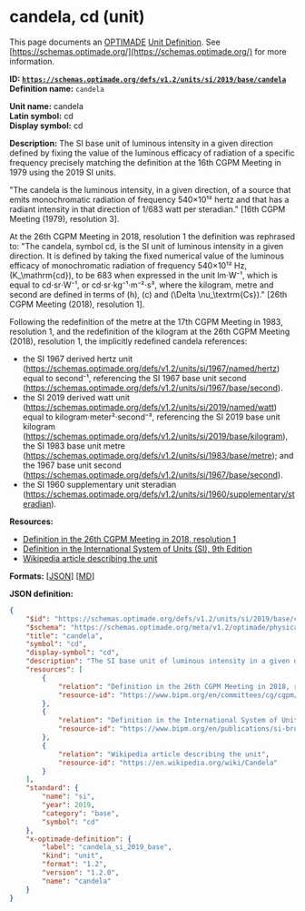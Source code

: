 # candela, cd (unit)

This page documents an [OPTIMADE](https://www.optimade.org/) [Unit Definition](https://schemas.optimade.org/#definitions). See [https://schemas.optimade.org/](https://schemas.optimade.org/) for more information.

**ID: [`https://schemas.optimade.org/defs/v1.2/units/si/2019/base/candela`](https://schemas.optimade.org/defs/v1.2/units/si/2019/base/candela.md)**  
**Definition name:** `candela`

**Unit name:** candela  
**Latin symbol:** cd  
**Display symbol:** cd  
  
**Description:** The SI base unit of luminous intensity in a given direction defined by fixing the value of the luminous efficacy of radiation of a specific frequency precisely matching the definition at the 16th CGPM Meeting in 1979 using the 2019 SI units.

"The candela is the luminous intensity, in a given direction, of a source that emits monochromatic radiation of frequency 540×10¹² hertz and that has a radiant intensity in that direction of 1/683 watt per steradian." [16th CGPM Meeting (1979), resolution 3].

At the 26th CGPM Meeting in 2018, resolution 1 the definition was rephrased to: "The candela, symbol cd, is the SI unit of luminous intensity in a given direction. It is defined by taking the fixed numerical value of the luminous efficacy of monochromatic radiation of frequency 540×10¹² Hz, \(K_\mathrm{cd}\), to be 683 when expressed in the unit lm⋅W⁻¹, which is equal to cd⋅sr⋅W⁻¹, or cd⋅sr⋅kg⁻¹⋅m⁻²⋅s³, where the kilogram, metre and second are defined in terms of \(h\), \(c\) and \(\Delta \nu_\textrm{Cs}\)." [26th CGPM Meeting (2018), resolution 1].

Following the redefinition of the metre at the 17th CGPM Meeting in 1983, resolution 1, and the redefinition of the kilogram at the 26th CGPM Meeting (2018), resolution 1, the implicitly redefined candela references:

- the SI 1967 derived hertz unit (https://schemas.optimade.org/defs/v1.2/units/si/1967/named/hertz) equal to second⁻¹, referencing the SI 1967 base unit second (https://schemas.optimade.org/defs/v1.2/units/si/1967/base/second).
- the SI 2019 derived watt unit (https://schemas.optimade.org/defs/v1.2/units/si/2019/named/watt) equal to kilogram·meter²·second⁻³, referencing the SI 2019 base unit kilogram (https://schemas.optimade.org/defs/v1.2/units/si/2019/base/kilogram), the SI 1983 base unit metre (https://schemas.optimade.org/defs/v1.2/units/si/1983/base/metre); and the 1967 base unit second (https://schemas.optimade.org/defs/v1.2/units/si/1967/base/second).
- the SI 1960 supplementary unit steradian (https://schemas.optimade.org/defs/v1.2/units/si/1960/supplementary/steradian).

**Resources:**

- [Definition in the 26th CGPM Meeting in 2018, resolution 1](https://www.bipm.org/en/committees/cg/cgpm/26-2018/resolution-1)
- [Definition in the International System of Units (SI), 9th Edition](https://www.bipm.org/en/publications/si-brochure)
- [Wikipedia article describing the unit](https://en.wikipedia.org/wiki/Candela)


**Formats:** [[JSON](candela.json)] [[MD](candela.md)]

**JSON definition:**

``` json
{
    "$id": "https://schemas.optimade.org/defs/v1.2/units/si/2019/base/candela",
    "$schema": "https://schemas.optimade.org/meta/v1.2/optimade/physical_unit_definition.json",
    "title": "candela",
    "symbol": "cd",
    "display-symbol": "cd",
    "description": "The SI base unit of luminous intensity in a given direction defined by fixing the value of the luminous efficacy of radiation of a specific frequency precisely matching the definition at the 16th CGPM Meeting in 1979 using the 2019 SI units.\n\n\"The candela is the luminous intensity, in a given direction, of a source that emits monochromatic radiation of frequency 540\u00d710\u00b9\u00b2 hertz and that has a radiant intensity in that direction of 1/683 watt per steradian.\" [16th CGPM Meeting (1979), resolution 3].\n\nAt the 26th CGPM Meeting in 2018, resolution 1 the definition was rephrased to: \"The candela, symbol cd, is the SI unit of luminous intensity in a given direction. It is defined by taking the fixed numerical value of the luminous efficacy of monochromatic radiation of frequency 540\u00d710\u00b9\u00b2 Hz, \\(K_\\mathrm{cd}\\), to be 683 when expressed in the unit lm\u22c5W\u207b\u00b9, which is equal to cd\u22c5sr\u22c5W\u207b\u00b9, or cd\u22c5sr\u22c5kg\u207b\u00b9\u22c5m\u207b\u00b2\u22c5s\u00b3, where the kilogram, metre and second are defined in terms of \\(h\\), \\(c\\) and \\(\\Delta \\nu_\\textrm{Cs}\\).\" [26th CGPM Meeting (2018), resolution 1].\n\nFollowing the redefinition of the metre at the 17th CGPM Meeting in 1983, resolution 1, and the redefinition of the kilogram at the 26th CGPM Meeting (2018), resolution 1, the implicitly redefined candela references:\n\n- the SI 1967 derived hertz unit (https://schemas.optimade.org/defs/v1.2/units/si/1967/named/hertz) equal to second\u207b\u00b9, referencing the SI 1967 base unit second (https://schemas.optimade.org/defs/v1.2/units/si/1967/base/second).\n- the SI 2019 derived watt unit (https://schemas.optimade.org/defs/v1.2/units/si/2019/named/watt) equal to kilogram\u00b7meter\u00b2\u00b7second\u207b\u00b3, referencing the SI 2019 base unit kilogram (https://schemas.optimade.org/defs/v1.2/units/si/2019/base/kilogram), the SI 1983 base unit metre (https://schemas.optimade.org/defs/v1.2/units/si/1983/base/metre); and the 1967 base unit second (https://schemas.optimade.org/defs/v1.2/units/si/1967/base/second).\n- the SI 1960 supplementary unit steradian (https://schemas.optimade.org/defs/v1.2/units/si/1960/supplementary/steradian).",
    "resources": [
        {
            "relation": "Definition in the 26th CGPM Meeting in 2018, resolution 1",
            "resource-id": "https://www.bipm.org/en/committees/cg/cgpm/26-2018/resolution-1"
        },
        {
            "relation": "Definition in the International System of Units (SI), 9th Edition",
            "resource-id": "https://www.bipm.org/en/publications/si-brochure"
        },
        {
            "relation": "Wikipedia article describing the unit",
            "resource-id": "https://en.wikipedia.org/wiki/Candela"
        }
    ],
    "standard": {
        "name": "si",
        "year": 2019,
        "category": "base",
        "symbol": "cd"
    },
    "x-optimade-definition": {
        "label": "candela_si_2019_base",
        "kind": "unit",
        "format": "1.2",
        "version": "1.2.0",
        "name": "candela"
    }
}
```